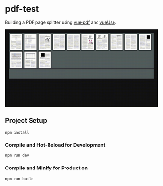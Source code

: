 # pdf-test

Building a PDF page splitter using [vue-pdf](https://github.com/TaTo30/vue-pdf) and [vueUse](https://github.com/vueuse/vueuse).

![](./pdf-split.gif)

## Project Setup

```sh
npm install
```

### Compile and Hot-Reload for Development

```sh
npm run dev
```

### Compile and Minify for Production

```sh
npm run build
```
